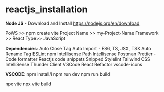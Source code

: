# reactjs_installation

**Node JS** - Download and Install
https://nodejs.org/en/download

PoWS >> npm create vite
Project Name >> my-Project-Name
Framework >> React
Type>> JavaScript


**Dependencies**:
Auto Close Tag </tag>
Auto Import - ES6, TS, JSX, TSX
Auto Rename Tag
ESLint
npm Intellisense
Path Intellisense
Postman
Prettier - Code formatter
Reactjs code snippets
Snipped
Stylelint
Tailwind CSS IntelliSense
Thunder Client
VSCode React Refactor
vscode-icons


**VSCODE**:
npm install/i
npm run dev
npm run build

npx vite
npx vite build


